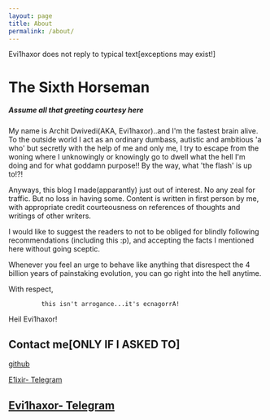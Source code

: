 ```yaml
---
layout: page
title: About
permalink: /about/
---
```


Evi1haxor does not reply to typical text[exceptions may exist!]

# The Sixth Horseman
##### *Assume all that greeting courtesy here*
My name is Archit Dwivedi(AKA, Evi1haxor)..and I'm the fastest brain alive. To the outside world I act as an ordinary dumbass, autistic and ambitious 'a who' but secretly with the help of me and only me, I try to escape from the  woning where I unknowingly or knowingly go to dwell what the hell I'm doing and for what goddamn purpose!! 
By the way, what 'the flash' is up to!?!

Anyways, this blog I made(apparantly) just out of interest. No any zeal for traffic. But no loss in having some. Content is written in first person by me, with appropriate credit courteousness on references of thoughts and writings of other writers.

I would like to suggest the readers to not to be obliged for blindly following  recommendations (including this :p), and accepting the facts I mentioned here without going sceptic.

Whenever you feel an urge to behave like anything that disrespect the 4 billion years of painstaking evolution, you can go right into the hell anytime.

With respect, 

             this isn't arrogance...it's ecnagorrA!
             
             
Heil Evi1haxor!

## Contact me[ONLY IF I ASKED TO]

[github](http://github.com/evi1haxor)

[E1ixir- Telegram](http://t.me/E1ixir)

[Evi1haxor- Telegram](http://t.me/evi1haxor)
--------------------------------------------
